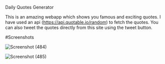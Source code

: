 Daily Quotes Generator

This is an amazing webapp which shows you famous and exciting quotes. I have used an api (https://api.quotable.io/random) to fetch the quotes. You can also tweet the quotes directly from this site using the tweet button.

#Screenshots

![Screenshot (484)](https://github.com/iamharsh42/my-javascript-journey/assets/90254587/15c61a80-fd19-44e1-9f8f-f0a962163bf2)


![Screenshot (485)](https://github.com/iamharsh42/my-javascript-journey/assets/90254587/3641f7ed-ef30-41ce-a6a3-362d9b13648a)
